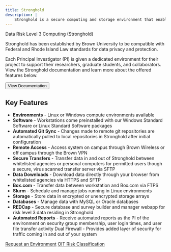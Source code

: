```yaml
---
title: Stronghold
description: |
    Stronghold is a secure computing and storage environment that enables Brown researchers to analyze sensitive data while complying with regulatory or contractual requirements. 
---
```


<SectionHeader align="center">Data Risk Level 3 Computing (Stronghold)</SectionHeader>

Stronghold has been established by Brown University to be compatible with Federal and Rhode Island Law standards for data privacy and protection.

Each Principal Investigator (PI) is given a dedicated environment for their project to support their researchers, graduate students, and collaborators. View the Stronghold documentation and learn more about the offered features below.

<Button variant="primary_filled">
    <ExternalLink href="https://docs.ccv.brown.edu/stronghold/">
        View Documentation
    </ExternalLink>
</Button>

## Key Features

- **Environments** - Linux or Windows compute environments available
- **Software** - Workstations come preinstalled with our Windows Standard Software or Linux Standard Software packages
- **Automated Git Sync** - Changes made to remote git repositories are automatically pulled to local repositories in Stronghold after initial configuration
- **Remote Access** - Access system on campus through Brown Wireless or off campus through the Brown VPN
- **Secure Transfers** - Transfer data in and out of Stronghold between whitelisted agencies or personal computers for permitted users though a secure, virus scanned transfer server via SFTP
- **Data Downloads** - Download data directly through your browser from whitelisted agencies via HTTPS and SFTP
- **Box.com** - Transfer data between workstation and Box.com via FTPS
- **Slurm** - Schedule and manage jobs running in Linux environments
- **Storage** - Store data in encrypted or unencrypted storage arrays
- **Databases** - Manage data with MySQL or Oracle databases
- **REDCap** - Secure database and survey builder and manager webapp for risk level 3 data residing in Stronghold
- **Automated Reports** - Receive automated reports as the PI of the environment on
security group membership, user login times, and user file transfer activity
Dual Firewall -  Provides added layer of security for traffic coming in and out of your system

<a href="https://brown.atlassian.net/servicedesk/customer/portal/22/group/62/create/256" class="button is-link">Request an Environment</a> 
<a href="https://it.brown.edu/computing-policies/risk-classifications" class="button is-link">OIT Risk Classification</a>
